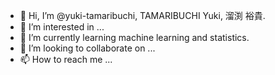 - 👋 Hi, I’m @yuki-tamaribuchi, TAMARIBUCHI Yuki, 溜渕 裕貴.
- 👀 I’m interested in ...
- 🌱 I’m currently learning machine learning and statistics.
- 💞️ I’m looking to collaborate on ...
- 📫 How to reach me ...

<!---
yuki-tamaribuchi/yuki-tamaribuchi is a ✨ special ✨ repository because its `README.md` (this file) appears on your GitHub profile.
You can click the Preview link to take a look at your changes.
--->
